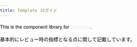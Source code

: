 ```yaml
---
title: Template JSガイド
---
```

This is the component library for [Template](http://Template.net/).

基本的にレビュー時の指標となる点に関して記載しています。

<style type="text/css">

html, body {
  height: 100%;
  margin: 0;
  padding: 0; }

body {
  word-wrap: break-word;
  color: #eee;
  font-family: -apple-system, BlinkMacSystemFont, "Helvetica Neue","ヒラギノ角ゴシック", Hiragino Kaku Gothic ProN, Arial, "メイリオ", Meiryo, sans-serif;
  font-size: 14px;
  line-height: 1.6; }

a {
  color: #eee; }

a,
a:active {
  text-decoration: none; }

h1,
h2,
h3,
h4,
h5,
h6 {
  font-weight: normal; }

ul,
ol,
dl {
  margin: 0;
  padding: 0;
  list-style: none; }

button,
input,
select,
textarea {
  -moz-appearance: none;
  -webkit-appearance: none;
  appearance: none;
  margin: 0;
  padding: 0;
  border: none;
  border-radius: 0;
  outline: none;
  background: none; }

button:focus,
input:focus,
select:focus,
textarea:focus {
  outline: none; }

input {
  border: none; }

img {
  max-width: 100%;
  height: auto; }

::selection {
  background: #349844;
  /* Safari */
  color: #fff; }

::-moz-selection {
  background: #349844;
  /* Firefox */
  color: #fff; }

html {
  font-size: 100% !important; }

body {
  color: #000;
  font-family: "Helvetica Neue","Hiragino Kaku Gothic ProN","メイリオ", sans-serif;
  font-size: 16px !important; }

.Document {
  max-width: 960px;
  margin: 0 auto; }

.Document h2,
.Document h3,
.Prose h3 {
  color: #000; }

.Document-title,
.Navigation .Tree-title,
.Navigation .Tree-item {
  color: #222;
  font-family: "Helvetica Neue","Hiragino Kaku Gothic ProN","メイリオ", sans-serif; }

.Document-content a,
.Tree-entityLink {
  color: #338BF1; }

.Document p {
  padding-bottom: 8px;
  font-size: 14px;
  line-height: 24px; }

.gradient-primary {
  background: -webkit-linear-gradient(225deg, #ffcf00 0%, #ffe700 100%);
  background: linear-gradient(-135deg, #ffcf00 0%, #ffe700 100%); }

.Preview-resizer {
  background: #2a2c32; }


</style>

